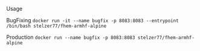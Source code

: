 Usage

BugFixing
```docker run -it --name bugfix -p 8083:8083 --entrypoint /bin/bash stelzer77/fhem-armhf-alpine```

Production
```docker run --name bugfix -p 8083:8083 stelzer77/fhem-armhf-alpine```
